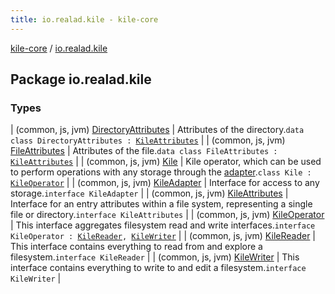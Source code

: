 ```yaml
---
title: io.realad.kile - kile-core
---
```


[kile-core](../index.html) / [io.realad.kile](./index.html)

## Package io.realad.kile

### Types

| (common, js, jvm) [DirectoryAttributes](-directory-attributes/index.html) | Attributes of the directory.`data class DirectoryAttributes : `[`KileAttributes`](-kile-attributes/index.html) |
| (common, js, jvm) [FileAttributes](-file-attributes/index.html) | Attributes of the file.`data class FileAttributes : `[`KileAttributes`](-kile-attributes/index.html) |
| (common, js, jvm) [Kile](-kile/index.html) | Kile operator, which can be used to perform operations with any storage through the [adapter](-kile-adapter/index.html#io.realad.kile.KileAdapter).`class Kile : `[`KileOperator`](-kile-operator.html) |
| (common, js, jvm) [KileAdapter](-kile-adapter/index.html) | Interface for access to any storage.`interface KileAdapter` |
| (common, js, jvm) [KileAttributes](-kile-attributes/index.html) | Interface for an entry attributes within a file system, representing a single file or directory.`interface KileAttributes` |
| (common, js, jvm) [KileOperator](-kile-operator.html) | This interface aggregates filesystem read and write interfaces.`interface KileOperator : `[`KileReader`](-kile-reader/index.html)`, `[`KileWriter`](-kile-writer.html) |
| (common, js, jvm) [KileReader](-kile-reader/index.html) | This interface contains everything to read from and explore a filesystem.`interface KileReader` |
| (common, js, jvm) [KileWriter](-kile-writer.html) | This interface contains everything to write to and edit a filesystem.`interface KileWriter` |

